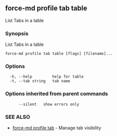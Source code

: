 ## force-md profile tab table

List Tabs in a table

### Synopsis

List Tabs in a table

```
force-md profile tab table [flags] [filename]...
```

### Options

```
  -h, --help         help for table
  -t, --tab string   tab name
```

### Options inherited from parent commands

```
      --silent   show errors only
```

### SEE ALSO

* [force-md profile tab](force-md_profile_tab.md)	 - Manage tab visibility

